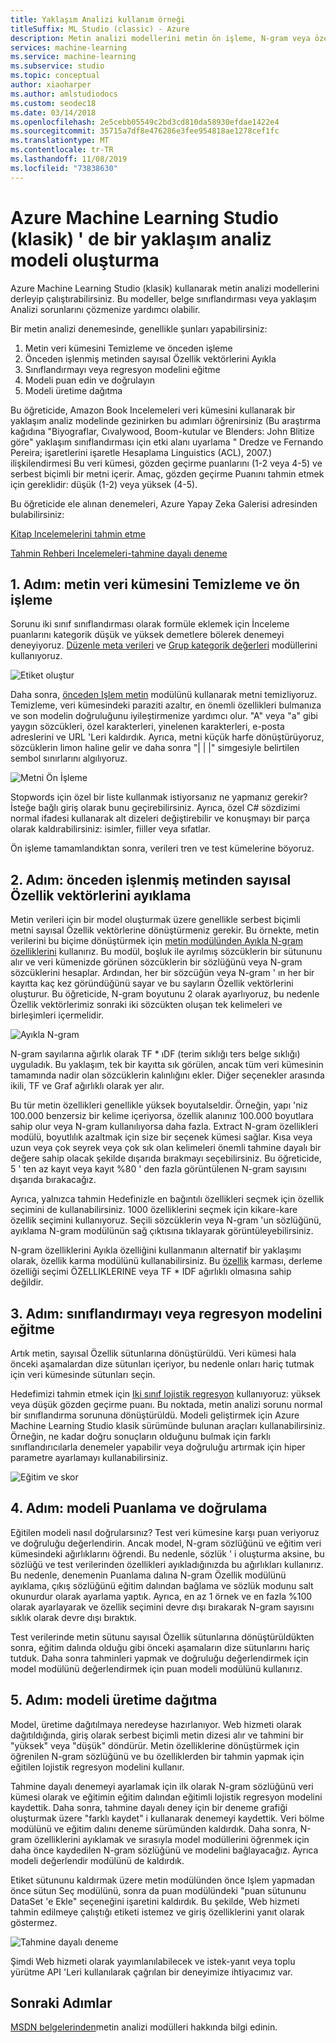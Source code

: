 ```yaml
---
title: Yaklaşım Analizi kullanım örneği
titleSuffix: ML Studio (classic) - Azure
description: Metin analizi modellerini metin ön işleme, N-gram veya özellik karması için modüller kullanarak Azure Machine Learning Studio (klasik) oluşturma
services: machine-learning
ms.service: machine-learning
ms.subservice: studio
ms.topic: conceptual
author: xiaoharper
ms.author: amlstudiodocs
ms.custom: seodec18
ms.date: 03/14/2018
ms.openlocfilehash: 2e5cebb05549c2bd3cd810da58930efdae1422e4
ms.sourcegitcommit: 35715a7df8e476286e3fee954818ae1278cef1fc
ms.translationtype: MT
ms.contentlocale: tr-TR
ms.lasthandoff: 11/08/2019
ms.locfileid: "73838630"
---
```

# <a name="create-a-sentiment-analysis-model-in-azure-machine-learning-studio-classic"></a>Azure Machine Learning Studio (klasik) ' de bir yaklaşım analiz modeli oluşturma

Azure Machine Learning Studio (klasik) kullanarak metin analizi modellerini derleyip çalıştırabilirsiniz. Bu modeller, belge sınıflandırması veya yaklaşım Analizi sorunlarını çözmenize yardımcı olabilir.

Bir metin analizi denemesinde, genellikle şunları yapabilirsiniz:

1. Metin veri kümesini Temizleme ve önceden işleme
2. Önceden işlenmiş metinden sayısal Özellik vektörlerini Ayıkla
3. Sınıflandırmayı veya regresyon modelini eğitme
4. Modeli puan edin ve doğrulayın
5. Modeli üretime dağıtma

Bu öğreticide, Amazon Book Incelemeleri veri kümesini kullanarak bir yaklaşım analiz modelinde gezinirken bu adımları öğrenirsiniz (Bu araştırma kağıdına "Biyograflar, Cıvalywood, Boom-kutular ve Blenders: John Blitize göre" yaklaşım sınıflandırması için etki alanı uyarlama " Dredze ve Fernando Pereira; işaretlerini işaretle Hesaplama Linguistics (ACL), 2007.) ilişkilendirmesi Bu veri kümesi, gözden geçirme puanlarını (1-2 veya 4-5) ve serbest biçimli bir metni içerir. Amaç, gözden geçirme Puanını tahmin etmek için gereklidir: düşük (1-2) veya yüksek (4-5).

Bu öğreticide ele alınan denemeleri, Azure Yapay Zeka Galerisi adresinden bulabilirsiniz:

[Kitap Incelemelerini tahmin etme](https://gallery.azure.ai/Experiment/Predict-Book-Reviews-1)

[Tahmin Rehberi Incelemeleri-tahmine dayalı deneme](https://gallery.azure.ai/Experiment/Predict-Book-Reviews-Predictive-Experiment-1)

## <a name="step-1-clean-and-preprocess-text-dataset"></a>1\. Adım: metin veri kümesini Temizleme ve ön işleme
Sorunu iki sınıf sınıflandırması olarak formüle eklemek için İnceleme puanlarını kategorik düşük ve yüksek demetlere bölerek denemeyi deneyiyoruz. [Düzenle meta verileri](https://msdn.microsoft.com/library/azure/dn905986.aspx) ve [Grup kategorik değerleri](https://msdn.microsoft.com/library/azure/dn906014.aspx) modüllerini kullanıyoruz.

![Etiket oluştur](./media/text-analytics-module-tutorial/create-label.png)

Daha sonra, [önceden Işlem metin](https://msdn.microsoft.com/library/azure/mt762915.aspx) modülünü kullanarak metni temizliyoruz. Temizleme, veri kümesindeki paraziti azaltır, en önemli özellikleri bulmanıza ve son modelin doğruluğunu iyileştirmenize yardımcı olur. "A" veya "a" gibi yaygın sözcükleri, özel karakterleri, yinelenen karakterleri, e-posta adreslerini ve URL 'Leri kaldırdık. Ayrıca, metni küçük harfe dönüştürüyoruz, sözcüklerin limon haline gelir ve daha sonra "| | |" simgesiyle belirtilen sembol sınırlarını algılıyoruz.

![Metni Ön İşleme](./media/text-analytics-module-tutorial/preprocess-text.png)

Stopwords için özel bir liste kullanmak istiyorsanız ne yapmanız gerekir? İsteğe bağlı giriş olarak bunu geçirebilirsiniz. Ayrıca, özel C# sözdizimi normal ifadesi kullanarak alt dizeleri değiştirebilir ve konuşmayı bir parça olarak kaldırabilirsiniz: isimler, fiiller veya sıfatlar.

Ön işleme tamamlandıktan sonra, verileri tren ve test kümelerine böyoruz.

## <a name="step-2-extract-numeric-feature-vectors-from-pre-processed-text"></a>2\. Adım: önceden işlenmiş metinden sayısal Özellik vektörlerini ayıklama
Metin verileri için bir model oluşturmak üzere genellikle serbest biçimli metni sayısal Özellik vektörlerine dönüştürmeniz gerekir. Bu örnekte, metin verilerini bu biçime dönüştürmek için [metin modülünden Ayıkla N-gram özelliklerini](https://msdn.microsoft.com/library/azure/mt762916.aspx) kullanırız. Bu modül, boşluk ile ayrılmış sözcüklerin bir sütununu alır ve veri kümenizde görünen sözcüklerin bir sözlüğünü veya N-gram sözcüklerini hesaplar. Ardından, her bir sözcüğün veya N-gram ' ın her bir kayıtta kaç kez göründüğünü sayar ve bu sayların Özellik vektörlerini oluşturur. Bu öğreticide, N-gram boyutunu 2 olarak ayarlıyoruz, bu nedenle Özellik vektörlerimiz sonraki iki sözcükten oluşan tek kelimeleri ve birleşimleri içermelidir.

![Ayıkla N-gram](./media/text-analytics-module-tutorial/extract-ngrams.png)

N-gram sayılarına ağırlık olarak TF * ıDF (terim sıklığı ters belge sıklığı) uyguladık. Bu yaklaşım, tek bir kayıtta sık görülen, ancak tüm veri kümesinin tamamında nadir olan sözcüklerin kalınlığını ekler. Diğer seçenekler arasında ikili, TF ve Graf ağırlıklı olarak yer alır.

Bu tür metin özellikleri genellikle yüksek boyutalseldir. Örneğin, yapı 'niz 100.000 benzersiz bir kelime içeriyorsa, özellik alanınız 100.000 boyutlara sahip olur veya N-gram kullanılıyorsa daha fazla. Extract N-gram özellikleri modülü, boyutlılık azaltmak için size bir seçenek kümesi sağlar. Kısa veya uzun veya çok seyrek veya çok sık olan kelimeleri önemli tahmine dayalı bir değere sahip olacak şekilde dışarıda bırakmayı seçebilirsiniz. Bu öğreticide, 5 ' ten az kayıt veya kayıt %80 ' den fazla görüntülenen N-gram sayısını dışarıda bırakacağız.

Ayrıca, yalnızca tahmin Hedefinizle en bağıntılı özellikleri seçmek için özellik seçimini de kullanabilirsiniz. 1000 özelliklerini seçmek için kikare-kare özellik seçimini kullanıyoruz. Seçili sözcüklerin veya N-gram 'un sözlüğünü, ayıklama N-gram modülünün sağ çıktısına tıklayarak görüntüleyebilirsiniz.

N-gram özelliklerini Ayıkla özelliğini kullanmanın alternatif bir yaklaşımı olarak, özellik karma modülünü kullanabilirsiniz. Bu [özellik](https://msdn.microsoft.com/library/azure/dn906018.aspx) karması, derleme özelliği seçimi ÖZELLIKLERINE veya TF * IDF ağırlıklı olmasına sahip değildir.

## <a name="step-3-train-classification-or-regression-model"></a>3\. Adım: sınıflandırmayı veya regresyon modelini eğitme
Artık metin, sayısal Özellik sütunlarına dönüştürüldü. Veri kümesi hala önceki aşamalardan dize sütunları içeriyor, bu nedenle onları hariç tutmak için veri kümesinde sütunları seçin.

Hedefimizi tahmin etmek için [Iki sınıf lojistik regresyon](https://msdn.microsoft.com/library/azure/dn905994.aspx) kullanıyoruz: yüksek veya düşük gözden geçirme puanı. Bu noktada, metin analizi sorunu normal bir sınıflandırma sorununa dönüştürüldü. Modeli geliştirmek için Azure Machine Learning Studio klasik sürümünde bulunan araçları kullanabilirsiniz. Örneğin, ne kadar doğru sonuçların olduğunu bulmak için farklı sınıflandırıcılarla denemeler yapabilir veya doğruluğu artırmak için hiper parametre ayarlamayı kullanabilirsiniz.

![Eğitim ve skor](./media/text-analytics-module-tutorial/scoring-text.png)

## <a name="step-4-score-and-validate-the-model"></a>4\. Adım: modeli Puanlama ve doğrulama
Eğitilen modeli nasıl doğrularsınız? Test veri kümesine karşı puan veriyoruz ve doğruluğu değerlendirin. Ancak model, N-gram sözlüğünü ve eğitim veri kümesindeki ağırlıklarını öğrendi. Bu nedenle, sözlük ' i oluşturma aksine, bu sözlüğü ve test verilerinden özellikleri ayıkladığınızda bu ağırlıkları kullanırız. Bu nedenle, denemenin Puanlama dalına N-gram Özellik modülünü ayıklama, çıkış sözlüğünü eğitim dalından bağlama ve sözlük modunu salt okunurdur olarak ayarlama yaptık. Ayrıca, en az 1 örnek ve en fazla %100 olarak ayarlayarak ve özellik seçimini devre dışı bırakarak N-gram sayısını sıklık olarak devre dışı bıraktık.

Test verilerinde metin sütunu sayısal Özellik sütunlarına dönüştürüldükten sonra, eğitim dalında olduğu gibi önceki aşamaların dize sütunlarını hariç tutduk. Daha sonra tahminleri yapmak ve doğruluğu değerlendirmek için model modülünü değerlendirmek için puan modeli modülünü kullanırız.

## <a name="step-5-deploy-the-model-to-production"></a>5\. Adım: modeli üretime dağıtma
Model, üretime dağıtılmaya neredeyse hazırlanıyor. Web hizmeti olarak dağıtıldığında, giriş olarak serbest biçimli metin dizesi alır ve tahmini bir "yüksek" veya "düşük" döndürür. Metin özelliklerine dönüştürmek için öğrenilen N-gram sözlüğünü ve bu özelliklerden bir tahmin yapmak için eğitilen lojistik regresyon modelini kullanır. 

Tahmine dayalı denemeyi ayarlamak için ilk olarak N-gram sözlüğünü veri kümesi olarak ve eğitimin eğitim dalından eğitimli lojistik regresyon modelini kaydettik. Daha sonra, tahmine dayalı deney için bir deneme grafiği oluşturmak üzere "farklı kaydet" i kullanarak denemeyi kaydettik. Veri bölme modülünü ve eğitim dalını deneme sürümünden kaldırdık. Daha sonra, N-gram özelliklerini ayıklamak ve sırasıyla model modüllerini öğrenmek için daha önce kaydedilen N-gram sözlüğünü ve modelini bağlayacağız. Ayrıca modeli değerlendir modülünü de kaldırdık.

Etiket sütununu kaldırmak üzere metin modülünden önce Işlem yapmadan önce sütun Seç modülünü, sonra da puan modülündeki "puan sütununu DataSet 'e Ekle" seçeneğini işaretini kaldırdık. Bu şekilde, Web hizmeti tahmin edilmeye çalıştığı etiketi istemez ve giriş özelliklerini yanıt olarak göstermez.

![Tahmine dayalı deneme](./media/text-analytics-module-tutorial/predictive-text.png)

Şimdi Web hizmeti olarak yayımlanılabilecek ve istek-yanıt veya toplu yürütme API 'Leri kullanılarak çağrılan bir deneyimize ihtiyacımız var.

## <a name="next-steps"></a>Sonraki Adımlar
[MSDN belgelerinden](https://msdn.microsoft.com/library/azure/dn905886.aspx)metin analizi modülleri hakkında bilgi edinin.

